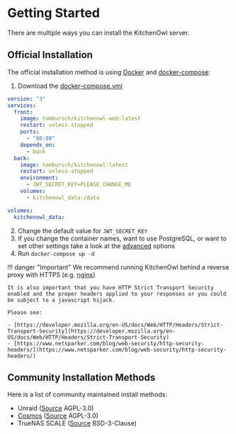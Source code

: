 # Getting Started

There are multiple ways you can install the KitchenOwl server.

## Official Installation

The official installation method is using [Docker](https://docs.docker.com/engine/install/) and [docker-compose](https://docs.docker.com/compose/):

1. Download the [docker-compose.yml](https://github.com/TomBursch/kitchenowl-backend/blob/main/docker-compose.yml)
```yml
version: "3"
services:
  front:
    image: tombursch/kitchenowl-web:latest
    restart: unless-stopped
    ports:
      - "80:80"
    depends_on:
      - back
  back:
    image: tombursch/kitchenowl:latest
    restart: unless-stopped
    environment:
      - JWT_SECRET_KEY=PLEASE_CHANGE_ME
    volumes:
      - kitchenowl_data:/data

volumes:
  kitchenowl_data:
```
2. Change the default value for `JWT_SECRET_KEY`
3. If you change the container names, want to use PostgreSQL, or want to set other settings take a look at the [advanced](advanced.md) options
3. Run `docker-compose up -d`


!!! danger "Important"
    We recommend running KitchenOwl behind a reverse proxy with HTTPS (e.g. [nginx](https://nginx.org/en/docs/http/configuring_https_servers.html))

    It is also important that you have HTTP Strict Transport Security enabled and the proper headers applied to your responses or you could be subject to a javascript hijack.

    Please see:

    - [https://developer.mozilla.org/en-US/docs/Web/HTTP/Headers/Strict-Transport-Security](https://developer.mozilla.org/en-US/docs/Web/HTTP/Headers/Strict-Transport-Security)
    - [https://www.netsparker.com/blog/web-security/http-security-headers/](https://www.netsparker.com/blog/web-security/http-security-headers/)

## Community Installation Methods
Here is a list of community maintained install methods:

- Unraid ([Source](https://codeberg.org/HanSolo97/unraid-template-kitchenowl) AGPL-3.0)
- [Cosmos](https://cosmos-cloud.io/proxy#cosmos-ui/market-listing/cosmos-cloud/KitchenOwl) ([Source](https://github.com/azukaar/cosmos-servapps-official/tree/master/servapps/Kitchenowl) AGPL-3.0)
- TrueNAS SCALE ([Source](https://github.com/truecharts/charts/tree/master/charts/stable/kitchenowl) BSD-3-Clause)
